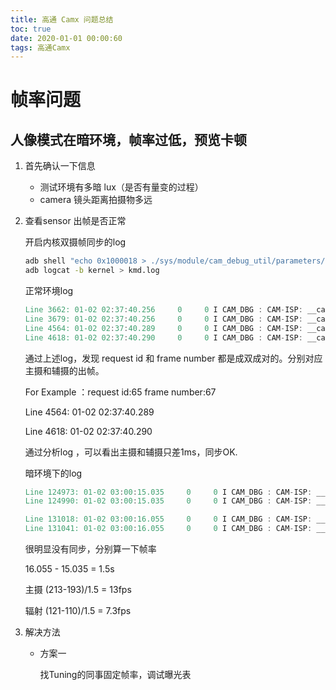 ```yaml
---
title: 高通 Camx 问题总结
toc: true
date: 2020-01-01 00:00:60
tags: 高通Camx
---
```


# 帧率问题

## 人像模式在暗环境，帧率过低，预览卡顿

1. 首先确认一下信息
   - 测试环境有多暗 lux（是否有量变的过程）
   - camera 镜头距离拍摄物多远
   
   
   
2. 查看sensor 出帧是否正常

   开启内核双摄帧同步的log

   ```bash
   adb shell "echo 0x1000018 > ./sys/module/cam_debug_util/parameters/debug_mdl"
   adb logcat -b kernel > kmd.log
   ```

   正常环境log

   ```verilog
   Line 3662: 01-02 02:37:40.256     0     0 I CAM_DBG : CAM-ISP: __cam_isp_ctx_send_sof_timestamp: 666: request id:64 frame number:66 SOF time stamp:0x4ceb8d14a14
   Line 3679: 01-02 02:37:40.256     0     0 I CAM_DBG : CAM-ISP: __cam_isp_ctx_send_sof_timestamp: 666: request id:64 frame number:66 SOF time stamp:0x4ceb8d5cc41
   Line 4564: 01-02 02:37:40.289     0     0 I CAM_DBG : CAM-ISP: __cam_isp_ctx_send_sof_timestamp: 666: request id:65 frame number:67 SOF time stamp:0x4cebacd4843
   Line 4618: 01-02 02:37:40.290     0     0 I CAM_DBG : CAM-ISP: __cam_isp_ctx_send_sof_timestamp: 666: request id:65 frame number:67 SOF time stamp:0x4cebad1caa4
   ```

   通过上述log，发现 request id 和  frame number 都是成双成对的。分别对应主摄和辅摄的出帧。

   For Example ：request id:65 frame number:67

   Line 4564: 01-02 02:37:40.289 

   Line 4618: 01-02 02:37:40.290 

   通过分析log ，可以看出主摄和辅摄只差1ms，同步OK.

   暗环境下的log

   ```verilog
   Line 124973: 01-02 03:00:15.035     0     0 I CAM_DBG : CAM-ISP: __cam_isp_ctx_send_sof_timestamp: 666: request id:0 frame number:193 SOF time stamp:0x60a27f1067b
   Line 124990: 01-02 03:00:15.035     0     0 I CAM_DBG : CAM-ISP: __cam_isp_ctx_send_sof_timestamp: 666: request id:0 frame number:110 SOF time stamp:0x60a27f5890f
   
   Line 131018: 01-02 03:00:16.055     0     0 I CAM_DBG : CAM-ISP: __cam_isp_ctx_send_sof_timestamp: 666: request id:0 frame number:213 SOF time stamp:0x60a64afe776
   Line 131041: 01-02 03:00:16.055     0     0 I CAM_DBG : CAM-ISP: __cam_isp_ctx_send_sof_timestamp: 666: request id:74 frame number:121 SOF time stamp:0x60a64b469d7
   ```

   很明显没有同步，分别算一下帧率

   16.055 - 15.035 = 1.5s

   主摄 (213-193)/1.5 = 13fps

   辐射 (121-110)/1.5 = 7.3fps

3. 解决方法

   - 方案一

     找Tuning的同事固定帧率，调试曝光表

